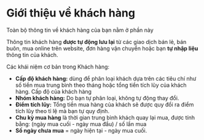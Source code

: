 # Giới thiệu về khách hàng

Toàn bộ thông tin về khách hàng của bạn nằm ở phần này

Thông tin khách hàng **được tự động lưu lại** từ các giao dịch bán lẻ, bán buôn, mua online trên website, đơn hàng vận chuyển hoặc bạn **tự nhập liệu** thông tin của khách.

Các khái niệm cơ bản trong Khách hàng:
  - **Cấp độ khách hàng:** dùng để phân loại khách dựa trên các tiêu chí như số tiền mua trung bình theo tháng hoặc tổng tiền tích lũy của khách hàng. Cấp độ của khách hàng 
  - **Nhóm khách hàng:** Do bạn tự phân loại, không tự động thay đổi.
  - **Điểm tích lũy:** Tổng tiền mua hàng của khách sẽ được quy đổi ra điểm tích lũy theo tỉ lệ mà bạn tự quy định.
  - **Chu kỳ mua hàng** là thời gian trung bình khách quay lại mua, được tính bằng: (ngày mua cuối - ngày mua đầu) / số lần mua
  - **Số ngày chưa mua** = ngày hiện tại - ngày mua cuối.
